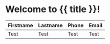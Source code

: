<h1>Welcome to {{ title }}!</h1>
<table>
  <thead>
    <th>Firstname</th>
    <th>Lastname</th>
    <th>Phone</th>
    <th>Email</th>
  </thead>
  <tbody>
    <tr>
      <td>Test</td>
      <td>Test</td>
      <td>Test</td>
      <td>Test</td>
    </tr>
  </tbody>
</table>
<router-outlet></router-outlet>
